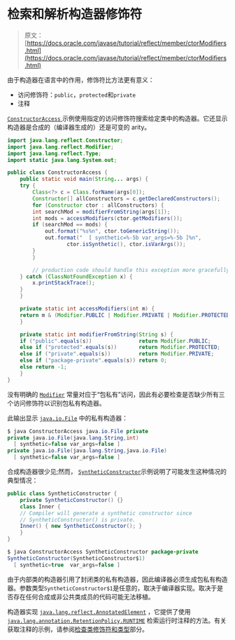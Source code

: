 # 检索和解析构造器修饰符

> 原文： [https://docs.oracle.com/javase/tutorial/reflect/member/ctorModifiers.html](https://docs.oracle.com/javase/tutorial/reflect/member/ctorModifiers.html)

由于构造器在语言中的作用，修饰符比方法更有意义：

*   访问修饰符：`public`，`protected`和`private`
*   注释

[``ConstructorAccess`` ](example/ConstructorAccess.java)示例使用指定的访问修饰符搜索给定类中的构造器。它还显示构造器是合成的（编译器生成的）还是可变的 arity。

```java
import java.lang.reflect.Constructor;
import java.lang.reflect.Modifier;
import java.lang.reflect.Type;
import static java.lang.System.out;

public class ConstructorAccess {
    public static void main(String... args) {
	try {
	    Class<?> c = Class.forName(args[0]);
	    Constructor[] allConstructors = c.getDeclaredConstructors();
	    for (Constructor ctor : allConstructors) {
		int searchMod = modifierFromString(args[1]);
		int mods = accessModifiers(ctor.getModifiers());
		if (searchMod == mods) {
		    out.format("%s%n", ctor.toGenericString());
		    out.format("  [ synthetic=%-5b var_args=%-5b ]%n",
			       ctor.isSynthetic(), ctor.isVarArgs());
		}
	    }

        // production code should handle this exception more gracefully
	} catch (ClassNotFoundException x) {
	    x.printStackTrace();
	}
    }

    private static int accessModifiers(int m) {
	return m & (Modifier.PUBLIC | Modifier.PRIVATE | Modifier.PROTECTED);
    }

    private static int modifierFromString(String s) {
	if ("public".equals(s))               return Modifier.PUBLIC;
	else if ("protected".equals(s))       return Modifier.PROTECTED;
	else if ("private".equals(s))         return Modifier.PRIVATE;
	else if ("package-private".equals(s)) return 0;
	else return -1;
    }
}

```

没有明确的 [`Modifier`](https://docs.oracle.com/javase/8/docs/api/java/lang/reflect/Modifier.html) 常量对应于“包私有”访问，因此有必要检查是否缺少所有三个访问修饰符以识别包私有构造器。

此输出显示 [`java.io.File`](https://docs.oracle.com/javase/8/docs/api/java/io/File.html) 中的私有构造器：

```java
$ java ConstructorAccess java.io.File private
private java.io.File(java.lang.String,int)
  [ synthetic=false var_args=false ]
private java.io.File(java.lang.String,java.io.File)
  [ synthetic=false var_args=false ]

```

合成构造器很少见;然而， [``SyntheticConstructor``](example/SyntheticConstructor.java)示例说明了可能发生这种情况的典型情况：

```java
public class SyntheticConstructor {
    private SyntheticConstructor() {}
    class Inner {
	// Compiler will generate a synthetic constructor since
	// SyntheticConstructor() is private.
	Inner() { new SyntheticConstructor(); }
    }
}

```

```java
$ java ConstructorAccess SyntheticConstructor package-private
SyntheticConstructor(SyntheticConstructor$1)
  [ synthetic=true  var_args=false ]

```

由于内部类的构造器引用了封闭类的私有构造器，因此编译器必须生成包私有构造器。参数类型`SyntheticConstructor$1`是任意的，取决于编译器实现。取决于是否存在任何合成或非公共类成员的代码可能无法移植。

构造器实现 [`java.lang.reflect.AnnotatedElement`](https://docs.oracle.com/javase/8/docs/api/java/lang/reflect/AnnotatedElement.html) ，它提供了使用 [`java.lang.annotation.RetentionPolicy.RUNTIME`](https://docs.oracle.com/javase/8/docs/api/java/lang/annotation/RetentionPolicy.html#RUNTIME) 检索运行时注释的方法。有关获取注释的示例，请参阅[检查类修饰符和类型](../class/classModifiers.html)部分。